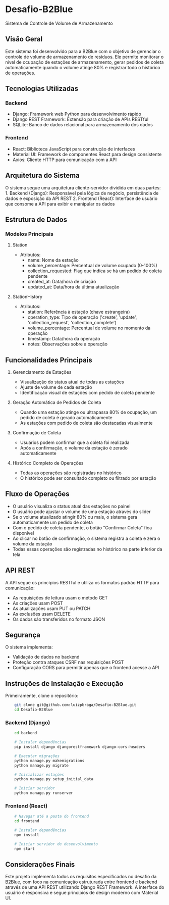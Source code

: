 # Desafio-B2Blue
Sistema de Controle de Volume de Armazenamento
## Visão Geral
Este sistema foi desenvolvido para a B2Blue com o objetivo de gerenciar o controle de volume de armazenamento de resíduos. Ele permite monitorar o nível de ocupação de estações de armazenamento, gerar pedidos de coleta automaticamente quando o volume atinge 80% e registrar todo o histórico de operações.

## Tecnologias Utilizadas
### Backend
- Django: Framework web Python para desenvolvimento rápido
- Django REST Framework: Extensão para criação de APIs RESTful
- SQLite: Banco de dados relacional para armazenamento dos dados

### Frontend
- React: Biblioteca JavaScript para construção de interfaces
- Material UI: Framework de componentes React para design consistente
- Axios: Cliente HTTP para comunicação com a API

## Arquitetura do Sistema
O sistema segue uma arquitetura cliente-servidor dividida em duas partes:
    1. Backend (Django): Responsável pela lógica de negócio, persistência de dados e exposição da API REST
    2. Frontend (React): Interface de usuário que consome a API para exibir e manipular os dados

## Estrutura de Dados
### Modelos Principais

1. Station
    - Atributos:
        - name: Nome da estação
        - volume_percentage: Percentual de volume ocupado (0-100%)
        - collection_requested: Flag que indica se há um pedido de coleta pendente
        - created_at: Data/hora de criação
        - updated_at: Data/hora da última atualização

2. StationHistory
    - Atributos:
        - station: Referência à estação (chave estrangeira)
        - operation_type: Tipo de operação ('create', 'update', 'collection_request', 'collection_complete')
        - volume_percentage: Percentual de volume no momento da operação
        - timestamp: Data/hora da operação
        - notes: Observações sobre a operação

## Funcionalidades Principais

1. Gerenciamento de Estações
    - Visualização do status atual de todas as estações
    - Ajuste de volume de cada estação
    - Identificação visual de estações com pedido de coleta pendente

2. Geração Automática de Pedidos de Coleta
    - Quando uma estação atinge ou ultrapassa 80% de ocupação, um pedido de coleta é gerado automaticamente
    - As estações com pedido de coleta são destacadas visualmente

3. Confirmação de Coleta
    - Usuários podem confirmar que a coleta foi realizada
    - Após a confirmação, o volume da estação é zerado automaticamente

4. Histórico Completo de Operações
    - Todas as operações são registradas no histórico
    - O histórico pode ser consultado completo ou filtrado por estação



## Fluxo de Operações
- O usuário visualiza o status atual das estações no painel
- O usuário pode ajustar o volume de uma estação através do slider
- Se o volume atualizado atingir 80% ou mais, o sistema gera automaticamente um pedido de coleta
- Com o pedido de coleta pendente, o botão "Confirmar Coleta" fica disponível
- Ao clicar no botão de confirmação, o sistema registra a coleta e zera o volume da estação
- Todas essas operações são registradas no histórico na parte inferior da tela

## API REST
A API segue os princípios RESTful e utiliza os formatos padrão HTTP para comunicação:
- As requisições de leitura usam o método GET
- As criações usam POST
- As atualizações usam PUT ou PATCH
- As exclusões usam DELETE
- Os dados são transferidos no formato JSON

## Segurança
O sistema implementa:
- Validação de dados no backend
- Proteção contra ataques CSRF nas requisições POST
- Configuração CORS para permitir apenas que o frontend acesse a API

## Instruções de Instalação e Execução
Primeiramente, clone o repositório: 
```sh
    git clone git@github.com:luizpbraga/Desafio-B2Blue.git
    cd Desafio-B2Blue
```
### Backend (Django)
```sh
    cd backend 

    # Instalar dependências
    pip install django djangorestframework django-cors-headers

    # Executar migrações
    python manage.py makemigrations
    python manage.py migrate

    # Inicializar estações
    python manage.py setup_initial_data

    # Iniciar servidor
    python manage.py runserver
```

### Frontend (React)
```sh
    # Navegar até a pasta do frontend
    cd frontend

    # Instalar dependências
    npm install

    # Iniciar servidor de desenvolvimento
    npm start
```

## Considerações Finais
Este projeto implementa todos os requisitos especificados no desafio da B2Blue, com foco na comunicação estruturada entre frontend e backend através de uma API REST utilizando Django REST Framework. A interface do usuário é responsiva e segue princípios de design moderno com Material UI.
